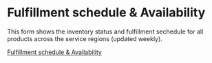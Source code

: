 # Fulfillment schedule & Availability

This form shows the inventory status and fulfillment sechedule for all products across the service regions (updated weekly).

[Fulfillment schedule & Availability](https://docs.google.com/spreadsheets/d/13mK6KP4YmWGT_NyAHVbmFVl5Wj5khDcB1fvpsDKTL24/edit#gid=206990154)

